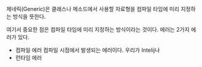 제네릭(Generic)은 클래스나 메소드에서 사용할 자료형을 컴파일 타임에 미리 지정하는 방식을 뜻한다.

여기서 중요한 점은 컴파일 타임에 미리 지정하는 방식이라는 것이다.
에러는 2가지 에러가 있다.
- 컴파일 에러
  컴파일 시점에서 발생되는 에러이다.
  우리가 Intelij나 
- 런타임 에러